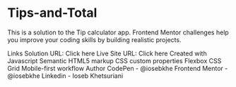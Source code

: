 # Tips-and-Total
This is a solution to the Tip calculator app. Frontend Mentor challenges help you improve your coding skills by building realistic projects.

Links
Solution URL: Click here
Live Site URL: Click here
Created with
Javascript
Semantic HTML5 markup
CSS custom properties
Flexbox
CSS Grid
Mobile-first workflow
Author
CodePen - @iosebkhe
Frontend Mentor - @iosebkhe
Linkedin - Ioseb Khetsuriani
